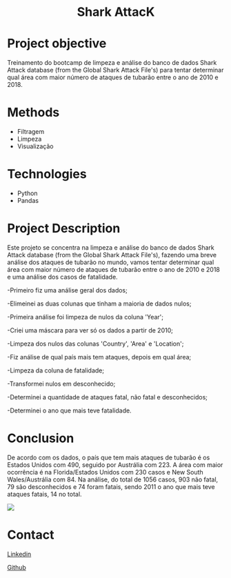 # <h1 align="center">Shark AttacK</h1>


# Project objective
 Treinamento do bootcamp de limpeza e análise do banco de dados Shark Attack database (from the Global Shark Attack File's) para tentar determinar qual área com maior número de ataques de tubarão entre o ano de 2010 e 2018.


# Methods
  - Filtragem
  - Limpeza
  - Visualização

# Technologies 
  - Python
  - Pandas

# Project Description
  Este projeto se concentra na limpeza e análise do banco de dados Shark Attack database (from the Global Shark Attack File's), fazendo uma breve análise dos ataques de tubarão no mundo, vamos tentar determinar qual área com maior número de ataques de tubarão entre o ano de 2010 e 2018 e uma análise dos casos de fatalidade.

  -Primeiro fiz uma análise geral dos dados;

  -Elimeinei as duas colunas que tinham a maioria de dados nulos;

  -Primeira análise foi limpeza de nulos da coluna 'Year'; 

  -Criei uma máscara para ver só os dados a partir de 2010;

  -Limpeza dos nulos das colunas 'Country', 'Area' e 'Location';

  -Fiz análise de qual país mais tem ataques, depois em qual área;

  -Limpeza da coluna de fatalidade;

  -Transformei nulos em desconhecido;

  -Determinei a quantidade de ataques fatal, não fatal e desconhecidos;

  -Determinei o ano que mais teve fatalidade.

# Conclusion
  De acordo com os dados, o país que tem mais ataques de tubarão é os Estados Unidos com 490, seguido por Austrália com 223. A área com maior ocorrência é na Florida/Estados Unidos com 230 casos e New South Wales/Austrália com 84.
Na análise, do total de 1056 casos, 903 não fatal, 79 são desconhecidos e 74 foram fatais, sendo 2011 o ano que mais teve ataques fatais, 14 no total. 
  
<img src="C:\Users\petri\Desktop\output.png">

# Contact
  <a href="https://www.linkedin.com/in/patrick-santos-1823b4233/">Linkedin</a>

  <a href="https://github.com/patrick-S-DS">Github</a>
  
 
